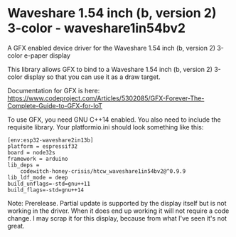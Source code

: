 # Waveshare 1.54 inch (b, version 2) 3-color - waveshare1in54bv2

A GFX enabled device driver for the Waveshare 1.54 inch (b, version 2) 3-color e-paper display

This library allows GFX to bind to a Waveshare 1.54 inch (b, version 2) 3-color display so that you can use it as a draw target.

Documentation for GFX is here: https://www.codeproject.com/Articles/5302085/GFX-Forever-The-Complete-Guide-to-GFX-for-IoT

To use GFX, you need GNU C++14 enabled. You also need to include the requisite library. Your platformio.ini should look something like this:

```
[env:esp32-waveshare2in13b]
platform = espressif32
board = node32s
framework = arduino
lib_deps = 
	codewitch-honey-crisis/htcw_waveshare1in54bv2@^0.9.9
lib_ldf_mode = deep
build_unflags=-std=gnu++11
build_flags=-std=gnu++14
```

Note: Prerelease. Partial update is supported by the display itself but is not working in the driver. When it does end up working it will not require a code change. I may scrap it for this display, because from what I've seen it's not great.